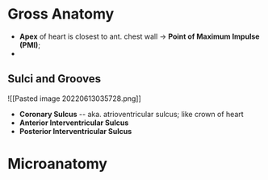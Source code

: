 # Gross Anatomy
- **Apex** of heart is closest to ant. chest wall → **Point of Maximum Impulse (PMI)**; 
- 
## Sulci and Grooves

![[Pasted image 20220613035728.png]]

- **Coronary Sulcus** -- aka. atrioventricular sulcus; like crown of heart
- **Anterior Interventricular Sulcus**
- **Posterior Interventricular Sulcus** 

# Microanatomy

